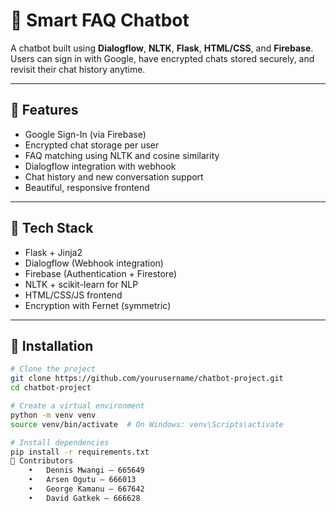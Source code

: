 # 🤖 Smart FAQ Chatbot

A chatbot built using **Dialogflow**, **NLTK**, **Flask**, **HTML/CSS**, and **Firebase**. Users can sign in with Google, have encrypted chats stored securely, and revisit their chat history anytime.

---

## 🚀 Features
- Google Sign-In (via Firebase)
- Encrypted chat storage per user
- FAQ matching using NLTK and cosine similarity
- Dialogflow integration with webhook
- Chat history and new conversation support
- Beautiful, responsive frontend

---

## 🧠 Tech Stack
- Flask + Jinja2
- Dialogflow (Webhook integration)
- Firebase (Authentication + Firestore)
- NLTK + scikit-learn for NLP
- HTML/CSS/JS frontend
- Encryption with Fernet (symmetric)

---

## 🔧 Installation

```bash
# Clone the project
git clone https://github.com/yourusername/chatbot-project.git
cd chatbot-project

# Create a virtual environment
python -m venv venv
source venv/bin/activate  # On Windows: venv\Scripts\activate

# Install dependencies
pip install -r requirements.txt
👥 Contributors
	•	Dennis Mwangi – 665649
	•	Arsen Ogutu – 666013
	•	George Kamanu – 667642
	•	David Gatkek – 666628
